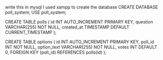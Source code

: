 write this in mysql I used xampp to create the database
CREATE DATABASE poll_system;
USE poll_system;

CREATE TABLE polls (
    id INT AUTO_INCREMENT PRIMARY KEY,
    question VARCHAR(255) NOT NULL,
    created_at TIMESTAMP DEFAULT CURRENT_TIMESTAMP
);

CREATE TABLE options (
    id INT AUTO_INCREMENT PRIMARY KEY,
    poll_id INT NOT NULL,
    option_text VARCHAR(255) NOT NULL,
    votes INT DEFAULT 0,
    FOREIGN KEY (poll_id) REFERENCES polls(id)
);

